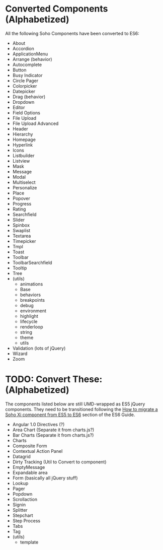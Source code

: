 # Converted Components (Alphabetized)

All the following Soho Components have been converted to ES6:

* About
* Accordion
* ApplicationMenu
* Arrange (behavior)
* Autocomplete
* Button
* Busy Indicator
* Circle Pager
* Colorpicker
* Datepicker
* Drag (behavior)
* Dropdown
* Editor
* Field Options
* File Upload
* File Upload Advanced
* Header
* Hierarchy
* Homepage
* Hyperlink
* Icons
* Listbuilder
* Listview
* Mask
* Message
* Modal
* Multiselect
* Personalize
* Place
* Popover
* Progress
* Rating
* Searchfield
* Slider
* Spinbox
* Swaplist
* Textarea
* Timepicker
* Tmpl
* Toast
* Toolbar
* ToolbarSearchfield
* Tooltip
* Tree
* (utils)
  - animations
  - Base
  - behaviors
  - breakpoints
  - debug
  - environment
  - highlight
  - lifecycle
  - renderloop
  - string
  - theme
  - utils
* Validation (lots of jQuery)
* Wizard
* Zoom

# TODO: Convert These: (Alphabetized)

The components listed below are still UMD-wrapped as ES5 jQuery components.  They need to be transitioned following the [How to migrate a Soho Xi component from ES5 to ES6](./ES5-TO-ES6.md) section of the ES6 Guide.

* Angular 1.0 Directives (?)
* Area Chart (Separate it from charts.js?)
* Bar Charts (Separate it from charts.js?)
* Charts
* Composite Form
* Contextual Action Panel
* Datagrid
* Dirty Tracking (Util to Convert to component)
* EmptyMessage
* Expandable area
* Form (basically all jQuery stuff)
* Lookup
* Pager
* Popdown
* Scrollaction
* Signin
* Splitter
* Stepchart
* Step Process
* Tabs
* Tag
* (utils)
  - template

